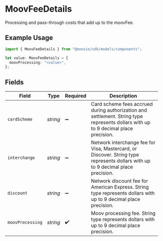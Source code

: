 # MoovFeeDetails

Processing and pass-through costs that add up to the moovFee.

## Example Usage

```typescript
import { MoovFeeDetails } from "@moovio/sdk/models/components";

let value: MoovFeeDetails = {
  moovProcessing: "<value>",
};
```

## Fields

| Field                                                                                                                              | Type                                                                                                                               | Required                                                                                                                           | Description                                                                                                                        |
| ---------------------------------------------------------------------------------------------------------------------------------- | ---------------------------------------------------------------------------------------------------------------------------------- | ---------------------------------------------------------------------------------------------------------------------------------- | ---------------------------------------------------------------------------------------------------------------------------------- |
| `cardScheme`                                                                                                                       | *string*                                                                                                                           | :heavy_minus_sign:                                                                                                                 | Card scheme fees accrued during authorization and settlement. String type represents dollars with up to 9 decimal place precision. |
| `interchange`                                                                                                                      | *string*                                                                                                                           | :heavy_minus_sign:                                                                                                                 | Network interchange fee for Visa, Mastercard, or Discover. String type represents dollars with up to 9 decimal place precision.    |
| `discount`                                                                                                                         | *string*                                                                                                                           | :heavy_minus_sign:                                                                                                                 | Network discount fee for American Express. String type represents dollars with up to 9 decimal place precision.                    |
| `moovProcessing`                                                                                                                   | *string*                                                                                                                           | :heavy_check_mark:                                                                                                                 | Moov processing fee. String type represents dollars with up to 9 decimal place precision.                                          |
